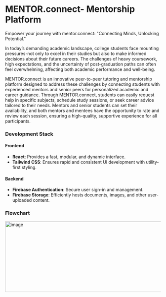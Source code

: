# MENTOR.connect- Mentorship Platform
Empower your journey with mentor.connect: "Connecting Minds, Unlocking Potential."

In today’s demanding academic landscape, college students face mounting pressures-not only to excel in their studies but also to make informed decisions about their future careers. The challenges of heavy coursework, high expectations, and the uncertainty of post-graduation paths can often feel overwhelming, affecting both academic performance and well-being.

MENTOR.connect is an innovative peer-to-peer tutoring and mentorship platform designed to address these challenges by connecting students with experienced mentors and senior peers for personalized academic and career guidance. Through MENTOR.connect, students can easily request help in specific subjects, schedule study sessions, or seek career advice tailored to their needs. Mentors and senior students can set their availability, and both mentors and mentees have the opportunity to rate and review each session, ensuring a high-quality, supportive experience for all participants. 


### Development Stack

#### Frontend
- **React**: Provides a fast, modular, and dynamic interface.
- **Tailwind CSS**: Ensures rapid and consistent UI development with utility-first styling.

#### Backend
- **Firebase Authentication**: Secure user sign-in and management.
- **Firebase Storage**: Efficiently hosts documents, images, and other user-uploaded content.


### Flowchart
<img width="555" height="228" alt="image" src="https://github.com/user-attachments/assets/2316816c-66ef-4f52-89ed-dd8b68546077" />


